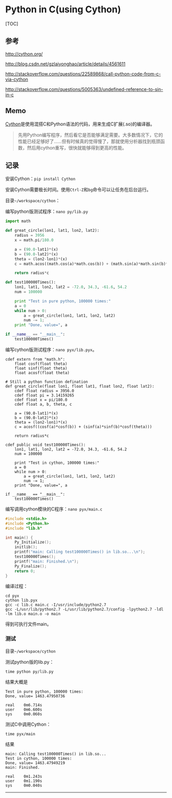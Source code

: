 # Python in C(using Cython)

[TOC]

## 参考

http://cython.org/

http://blog.csdn.net/gzlaiyonghao/article/details/4561611

http://stackoverflow.com/questions/22589868/call-python-code-from-c-via-cython

http://stackoverflow.com/questions/5005363/undefined-reference-to-sin-in-c

## Memo

[Cython]是使用混搭C和Python语法的代码，用来生成C扩展(.so)的编译器。

> 先用Python编写程序，然后看它是否能够满足需要。大多数情况下，它的性能已经足够好了……但有时候真的觉得慢了，那就使用分析器找到瓶颈函数，然后用cython重写，很快就能够得到更高的性能。

## 记录

安装Cython：`pip install Cython`

安装Cython需要极长时间。使用`Ctrl-Z`和`bg`命令可以让任务在后台运行。

目录`~/workspace/cython`：

编写python版测试程序：`nano py/lib.py`

```python
import math

def great_circle(lon1, lat1, lon2, lat2):
    radius = 3956
    x = math.pi/180.0

    a = (90.0-lat1)*(x)
    b = (90.0-lat2)*(x)
    theta = (lon2-lon1)*(x)
    c = math.acos((math.cos(a)*math.cos(b)) + (math.sin(a)*math.sin(b)*math.cos(theta)))

    return radius*c

def test100000Times():
    lon1, lat1, lon2, lat2 = -72.0, 34.3, -61.6, 54.2
    num = 100000

    print "Test in pure python, 100000 times:"
    a = 0
    while num > 0:
        a = great_circle(lon1, lat1, lon2, lat2)
        num -= 1;
    print "Done, value=", a

if __name__ == "__main__":
    test100000Times()
```

编写cython版测试程序：`nano pyx/lib.pyx`。

```cython
cdef extern from "math.h":
    float cosf(float theta)
    float sinf(float theta)
    float acosf(float theta)

# Still a python function defination
def great_circle(float lon1, float lat1, float lon2, float lat2):
    cdef float radius = 3956.0
    cdef float pi = 3.14159265
    cdef float x = pi/180.0
    cdef float a, b, theta, c
    
    a = (90.0-lat1)*(x)
    b = (90.0-lat2)*(x)
    theta = (lon2-lon1)*(x)
    c = acosf((cosf(a)*cosf(b)) + (sinf(a)*sinf(b)*cosf(theta)))
    
    return radius*c

cdef public void test100000Times():
    lon1, lat1, lon2, lat2 = -72.0, 34.3, -61.6, 54.2
    num = 100000
    
    print "Test in cython, 100000 times:"
    a = 0
    while num > 0:
        a = great_circle(lon1, lat1, lon2, lat2)
        num -= 1;
    print "Done, value=", a
    
if __name__ == "__main__":
    test100000Times()
```

编写调用cython模块的C程序：`nano pyx/main.c`

```c
#include <stdio.h>
#include <Python.h>
#include "lib.h"

int main() {
    Py_Initialize();
    initlib();
    printf("main: Calling test100000Times() in lib.so...\n");
    test100000Times();
    printf("main: Finished.\n");
    Py_Finalize();
    return 0;
}
```

编译过程：

```shell
cd pyx
cython lib.pyx
gcc -c lib.c main.c -I/usr/include/python2.7
gcc -L/usr/lib/python2.7 -L/usr/lib/python2.7/config -lpython2.7 -ldl -lm lib.o main.o -o main
```

得到可执行文件main。

### 测试

目录`~/workspace/cython`

测试python版的lib.py：

`time python py/lib.py`

结果大概是

```
Test in pure python, 100000 times:
Done, value= 1463.47950736

real    0m6.714s
user    0m6.600s
sys     0m0.060s
```

测试C中调用Cython：

`time pyx/main`

结果

```
main: Calling test100000Times() in lib.so...
Test in cython, 100000 times:
Done, value= 1463.47949219
main: Finished.

real    0m1.243s
user    0m1.190s
sys     0m0.040s
```

- - -

[Cython]: http://cython.org/
